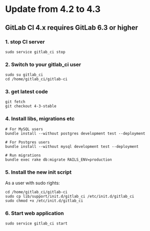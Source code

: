 # Update from 4.2 to 4.3

## GitLab CI 4.x requires GitLab 6.3 or higher

### 1. stop CI server

    sudo service gitlab_ci stop

### 2. Switch to your gitlab_ci user

```
sudo su gitlab_ci
cd /home/gitlab_ci/gitlab-ci
```

### 3. get latest code

```
git fetch
git checkout 4-3-stable
```

### 4. Install libs, migrations etc

```
# For MySQL users
bundle install --without postgres development test --deployment

# For Postgres users
bundle install --without mysql development test --deployment

# Run migrations
bundle exec rake db:migrate RAILS_ENV=production
```

### 5. Install the new init script
As a user with sudo rights:

```
cd /home/gitlab_ci/gitlab-ci
sudo cp lib/support/init.d/gitlab_ci /etc/init.d/gitlab_ci
sudo chmod +x /etc/init.d/gitlab_ci
```

### 6. Start web application

    sudo service gitlab_ci start
